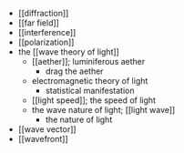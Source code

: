 - [[diffraction]]
- [[far field]]
- [[interference]]
- [[polarization]]
- the [[wave theory of light]]
    - [[aether]]; luminiferous aether
        - drag the aether
    - electromagnetic theory of light
        - statistical manifestation
    - [[light speed]]; the speed of light
    - the wave nature of light; [[light wave]]
        - the nature of light
- [[wave vector]]
- [[wavefront]]
